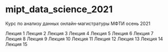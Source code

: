 # mipt_data_science_2021
Курс по анализу данных онлайн-магистратуры МФТИ осень 2021


Лекция 1
Лекция 2
Лекция 3
Лекция 4
Лекция 5
Лекция 6
Лекция 7
Лекция 8
Лекция 9
Лекция 10
Лекция 11
Лекция 12
Лекция 13
Лекция 14
Лекция 15


